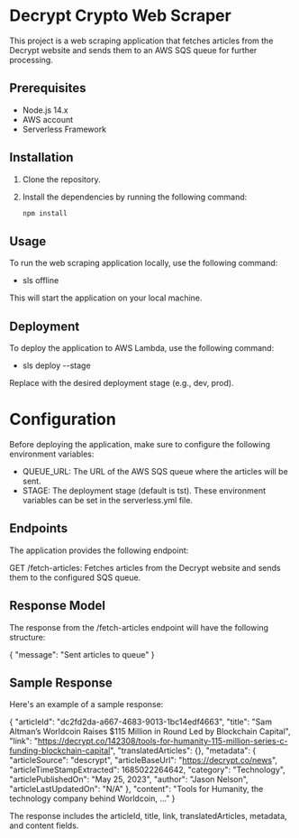 # Decrypt Crypto Web Scraper

This project is a web scraping application that fetches articles from the Decrypt website and sends them to an AWS SQS queue for further processing.

## Prerequisites

- Node.js 14.x
- AWS account
- Serverless Framework

## Installation

1. Clone the repository.
2. Install the dependencies by running the following command:

   ```bash
   npm install

## Usage
To run the web scraping application locally, use the following command:

- sls offline

This will start the application on your local machine.

## Deployment
To deploy the application to AWS Lambda, use the following command:

- sls deploy --stage <stage>

Replace <stage> with the desired deployment stage (e.g., dev, prod).

# Configuration
Before deploying the application, make sure to configure the following environment variables:

- QUEUE_URL: The URL of the AWS SQS queue where the articles will be sent.
- STAGE: The deployment stage (default is tst).
These environment variables can be set in the serverless.yml file.

## Endpoints
The application provides the following endpoint:

GET /fetch-articles: Fetches articles from the Decrypt website and sends them to the configured SQS queue.

## Response Model
The response from the /fetch-articles endpoint will have the following structure:

{
  "message": "Sent <number> articles to queue"
}

## Sample Response
Here's an example of a sample response:

{
  "articleId": "dc2fd2da-a667-4683-9013-1bc14edf4663",
  "title": "Sam Altman’s Worldcoin Raises $115 Million in Round Led by Blockchain Capital",
  "link": "https://decrypt.co/142308/tools-for-humanity-115-million-series-c-funding-blockchain-capital",
  "translatedArticles": {},
  "metadata": {
    "articleSource": "descrypt",
    "articleBaseUrl": "https://decrypt.co/news",
    "articleTimeStampExtracted": 1685022264642,
    "category": "Technology",
    "articlePublishedOn": "May 25, 2023",
    "author": "Jason Nelson",
    "articleLastUpdatedOn": "N/A"
  },
  "content": "Tools for Humanity, the technology company behind Worldcoin, ..."
}

The response includes the articleId, title, link, translatedArticles, metadata, and content fields.
